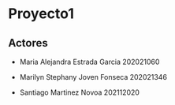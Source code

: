 # Proyecto1 

## Actores
- Maria Alejandra Estrada Garcia 202021060

- Marilyn Stephany Joven Fonseca 202021346

- Santiago Martinez Novoa 202112020
